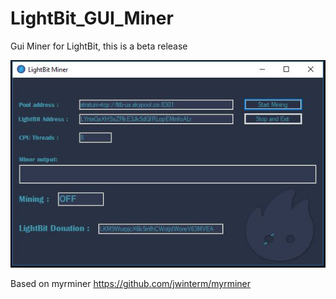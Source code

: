 # LightBit_GUI_Miner
Gui Miner for LightBit, this is a beta release

![Gui Miner](https://raw.githubusercontent.com/LightBitProject/LightBit_GUI_Miner/master/GUI_Miner.JPG)

Based on myrminer
https://github.com/jwinterm/myrminer
